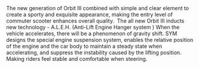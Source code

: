﻿---
type: pres
item: 151
---

<div>
The new generation of Orbit III combined with simple and clear element to create a sporty and exquisite appearance, making the entry level of commuter scooter enhances overall quality. 
The all new Orbit III inducts new technology - A.L.E.H. (Anti-Lift Engine Hanger system )
When the vehicle accelerates, there will be a phenomenon of gravity shift. SYM designs the special engine suspension system, enables the relative position of the engine and the car body to maintain a steady state when accelerating, and suppress the instability caused by the lifting position. Making riders feel stable and comfortable when steering.
</div>
